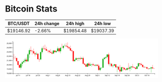 # Bitcoin Stats

BTC/USDT|24h change|24h high|24h low|
|---|---|---|---|
|$19146.92|-2.66%|$19854.48|$19037.39|

<img src="./chart.svg">
